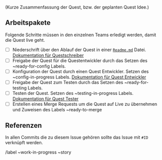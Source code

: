 (Kurze Zusammenfassung der Quest, bzw. der geplanten Quest Idee.)

<!-- Vergiss nicht dir den Task zuzuweisen in dem du unten oder rechts auf "Assign" klickst. -->

## Arbeitspakete

Folgende Schritte müssen in den einzelnen Teams erledigt werden, damit die Quest live geht.

<!-- Den Link zur README.md Datei mit dem Link zum Quest Ordner im Git ersetzen. -->

* [ ]  Niederschrift über den Ablauf der Quest in einer [`Readme.md`]() Datei. [Dokumentation für Questschreiber](/docs/QUEST-WRITER.md.md)
* [ ]  Freigabe der Quest für die Questentwickler durch das Setzen des ~ready-for-config Labels.
* [ ]  Konfiguration der Quest durch einen Quest Entwickler. Setzen des ~config-in-progress Labels. [Dokumentation für Quest Entwickler](/docs/QUEST-DEVELOPER.md)
* [ ]  Freigabe der Quest zum Testen durch das Setzen des ~ready-for-testing Labels.
* [ ]  Testen der Quest. Setzen des ~testing-in-progress Labels. [Dokumentation für Quest Tester](/docs/QUEST-TESTER.md)
* [ ]  Erstellen eines Merge Requests um die Quest auf Live zu übernehmen und Zuweisen des Labels ~ready-to-merge

## Referenzen

In allen Commits die zu diesem Issue gehören sollte das Issue mit `#ID` verknüpft werden.

/label ~work-in-progress ~story

